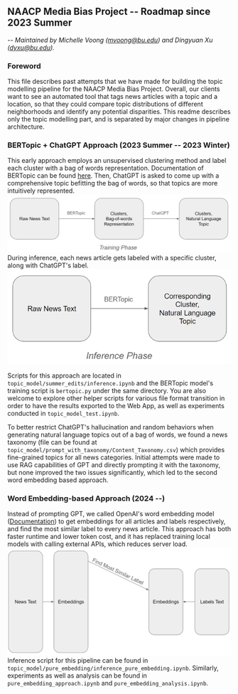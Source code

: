 ## NAACP Media Bias Project -- Roadmap since 2023 Summer
-- *Maintained by Michelle Voong (mvoong@bu.edu) and Dingyuan Xu (dyxu@bu.edu).* 

### Foreword
This file describes past attempts that we have made for building the topic modelling pipeline for the NAACP Media Bias Project. Overall, our clients want to see an automated tool that tags news articles with a topic and a location, so that they could compare topic distributions of different neighborhoods and identify any potential disparities. This readme describes only the topic modelling part, and is separated by major changes in pipeline architecture. 

### BERTopic + ChatGPT Approach (2023 Summer -- 2023 Winter)
This early approach employs an unsupervised clustering method and label each cluster with a bag of words representation. Documentation of BERTopic can be found [here](https://maartengr.github.io/BERTopic/index.html "here"). Then, ChatGPT is asked to come up with a comprehensive topic befitting the bag of words, so that topics are more intuitively represented. 
![BERTopic Training Flowchart](https://github.com/BU-Spark/ml-naacp/blob/pure_embedding_approach/topic_model/images/bertopic_training.png?raw=true)
During inference, each news article gets labeled with a specific cluster, along with ChatGPT's label.
![BERTopic Inferencing Flowchart](https://github.com/BU-Spark/ml-naacp/blob/pure_embedding_approach/topic_model/images/bertopic_inference.png?raw=true)

Scripts for this approach are located in `topic_model/summer_edits/inference.ipynb` and the BERTopic model's training script is `bertopic.py` under the same directory. You are also welcome to explore other helper scripts for various file format transition in order to have the results exported to the Web App, as well as experiments conducted in `topic_model_test.ipynb`. 

To better restrict ChatGPT's hallucination and random behaviors when generating natural language topics out of a bag of words, we found a news taxonomy (file can be found at `topic_model/prompt_with_taxonomy/Content_Taxonomy.csv`) which provides fine-grained topics for all news categories. Initial attempts were made to use RAG capabilities of GPT and directly prompting it with the taxonomy, but none improved the two issues significantly, which led to the second word embedding based approach. 
### Word Embedding-based Approach (2024 --)
Instead of prompting GPT, we called OpenAI's word embedding model ([Documentation](http://https://platform.openai.com/docs/guides/embeddings "Documentation")) to get embeddings for all articles and labels respectively, and find the most similar label to every news article. This approach has both faster runtime and lower token cost, and it has replaced training local models with calling external APIs, which reduces server load. 
![Pure Embedding Approach Flowchart](https://github.com/BU-Spark/ml-naacp/blob/pure_embedding_approach/topic_model/images/pure_embedding.png?raw=true)
Inference script for this pipeline can be found in `topic_model/pure_embedding/inference_pure_embedding.ipynb`. Similarly, experiments as well as analysis can be found in `pure_embedding_approach.ipynb` and `pure_embedding_analysis.ipynb`. 
